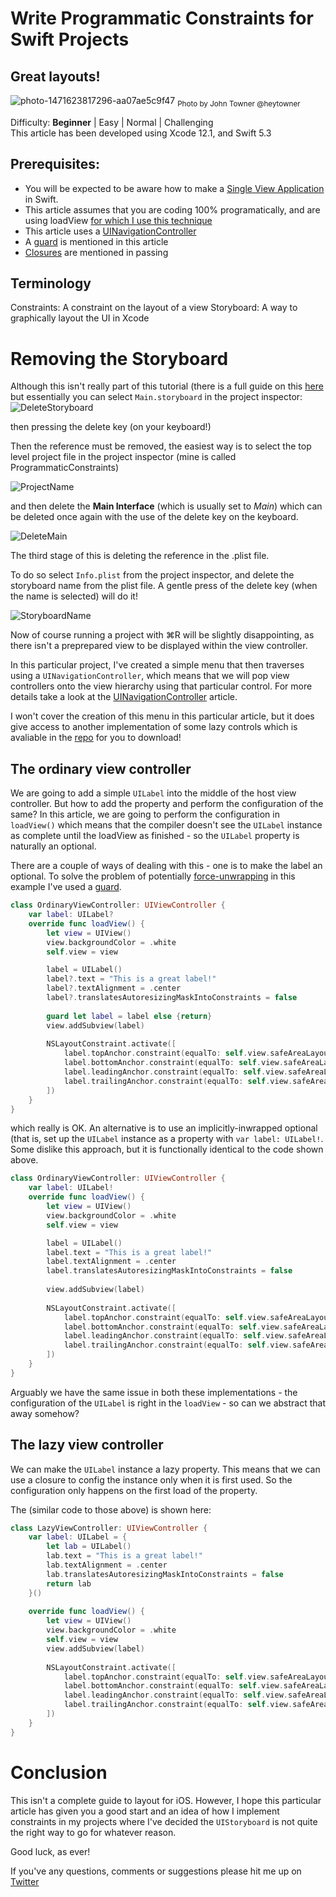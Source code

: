 # Write Programmatic Constraints for Swift Projects
## Great layouts!

![photo-1471623817296-aa07ae5c9f47](Images/photo-1471623817296-aa07ae5c9f47.jpeg)
<sub>Photo by John Towner @heytowner</sub>

Difficulty: **Beginner** | Easy | Normal | Challenging<br/>
This article has been developed using Xcode 12.1, and Swift 5.3

## Prerequisites:
* You will be expected to be aware how to make a [Single View Application](https://medium.com/swlh/your-first-ios-application-using-xcode-9983cf6efb71) in Swift.
* This article assumes that you are coding 100% programatically, and are using loadView [for which I use this technique](https://medium.com/@stevenpcurtis.sc/write-clean-code-by-overriding-loadview-ac4f172163d0)
* This article uses a [UINavigationController](https://stevenpcurtis.medium.com/the-uinavigationcontroller-and-uinavigationbar-in-swift-4d9c6c96d946)
* A [guard](https://medium.com/@stevenpcurtis.sc/precondition-assert-fatal-error-or-guard-in-your-swift-code-5f9297658be0) is mentioned in this article
* [Closures](https://medium.com/swift-coding/swift-closures-c14cb7aa2170) are mentioned in passing

## Terminology
Constraints: A constraint on the layout of a view
Storyboard: A way to graphically layout the UI in Xcode

# Removing the Storyboard
Although this isn't really part of this tutorial (there is a full guide on this [here](https://medium.com/@stevenpcurtis.sc/write-clean-code-by-overriding-loadview-ac4f172163d0) but essentially you can select `Main.storyboard` in the project inspector:
![DeleteStoryboard](Images/DeleteStoryboard.png)

then pressing the delete key (on your keyboard!)

Then the reference must be removed, the easiest way is to select the top level project file in the project inspector (mine is called ProgrammaticConstraints)

![ProjectName](Images/ProjectName.png)

and then delete the **Main Interface** (which is usually set to *Main*) which can be deleted once again with the use of the delete key on the keyboard.

![DeleteMain](Images/DeleteMain.png)

The third stage of this is deleting the reference in the .plist file.

To do so select `Info.plist` from the project inspector, and delete the storyboard name from the plist file. A gentle press of the delete key (when the name is selected) will do it!

![StoryboardName](Images/StoryboardName.png)

Now of course running a project with ⌘R will be slightly disappointing, as there isn't a preprepared view to be displayed within the view controller.

In this particular project, I've created a simple menu that then traverses using a `UINavigationController`, which means that we will pop view controllers onto the view hierarchy using that particular control. For more details take a look at the [UINavigationController]() article.

I won't cover the creation of this menu in this particular article, but it does give access to another implementation of some lazy controls which is avaliable in the [repo](https://github.com/stevencurtis/SwiftCoding/tree/master/ProgrammaticConstraints) for you to download!

## The ordinary view controller
We are going to add a simple `UILabel` into the middle of the host view controller. But how to add the property and perform the configuration of the same? In this article, we are going to perform the configuration in `loadView()` which means that the compiler doesn't see the `UILabel` instance as complete until the loadView as finished - so the `UILabel` property is naturally an optional.

There are a couple of ways of dealing with this - one is to make the label an optional. To solve the problem of potentially [force-unwrapping](https://medium.com/@stevenpcurtis.sc/avoiding-force-unwrapping-in-swift-6dae252e970e) in this example I've used a [guard](https://medium.com/@stevenpcurtis.sc/precondition-assert-fatal-error-or-guard-in-your-swift-code-5f9297658be0).

```swift
class OrdinaryViewController: UIViewController {
    var label: UILabel?
    override func loadView() {
        let view = UIView()
        view.backgroundColor = .white
        self.view = view

        label = UILabel()
        label?.text = "This is a great label!"
        label?.textAlignment = .center
        label?.translatesAutoresizingMaskIntoConstraints = false
        
        guard let label = label else {return}
        view.addSubview(label)
        
        NSLayoutConstraint.activate([
            label.topAnchor.constraint(equalTo: self.view.safeAreaLayoutGuide.topAnchor),
            label.bottomAnchor.constraint(equalTo: self.view.safeAreaLayoutGuide.bottomAnchor),
            label.leadingAnchor.constraint(equalTo: self.view.safeAreaLayoutGuide.leadingAnchor),
            label.trailingAnchor.constraint(equalTo: self.view.safeAreaLayoutGuide.trailingAnchor)
        ])
    }
}
```

which really is OK. An alternative is to use an implicitly-inwrapped optional (that is, set up the `UILabel` instance as a property with `var label: UILabel!`. Some dislike this approach, but it is functionally identical to the code shown above.

```swift
class OrdinaryViewController: UIViewController {
    var label: UILabel!
    override func loadView() {
        let view = UIView()
        view.backgroundColor = .white
        self.view = view

        label = UILabel()
        label.text = "This is a great label!"
        label.textAlignment = .center
        label.translatesAutoresizingMaskIntoConstraints = false
        
        view.addSubview(label)
        
        NSLayoutConstraint.activate([
            label.topAnchor.constraint(equalTo: self.view.safeAreaLayoutGuide.topAnchor),
            label.bottomAnchor.constraint(equalTo: self.view.safeAreaLayoutGuide.bottomAnchor),
            label.leadingAnchor.constraint(equalTo: self.view.safeAreaLayoutGuide.leadingAnchor),
            label.trailingAnchor.constraint(equalTo: self.view.safeAreaLayoutGuide.trailingAnchor)
        ])
    }
}
```

Arguably we have the same issue in both these implementations - the configuration of the `UILabel` is right in the `loadView` - so can we abstract that away somehow?

## The lazy view controller
We can make the `UILabel` instance a lazy property. This means that we can use a closure to config the instance only when it is first used. So the configuration only happens on the first load of the property.

The (similar code to those above) is shown here:

```swift
class LazyViewController: UIViewController {
    var label: UILabel = {
        let lab = UILabel()
        lab.text = "This is a great label!"
        lab.textAlignment = .center
        lab.translatesAutoresizingMaskIntoConstraints = false
        return lab
    }()
    
    override func loadView() {
        let view = UIView()
        view.backgroundColor = .white
        self.view = view        
        view.addSubview(label)
        
        NSLayoutConstraint.activate([
            label.topAnchor.constraint(equalTo: self.view.safeAreaLayoutGuide.topAnchor),
            label.bottomAnchor.constraint(equalTo: self.view.safeAreaLayoutGuide.bottomAnchor),
            label.leadingAnchor.constraint(equalTo: self.view.safeAreaLayoutGuide.leadingAnchor),
            label.trailingAnchor.constraint(equalTo: self.view.safeAreaLayoutGuide.trailingAnchor)
        ])
    }
}
```


# Conclusion
This isn't a complete guide to layout for iOS. However, I hope this particular article has given you a good start and an idea of how I implement constraints in my projects where I've decided the `UIStoryboard` is not quite the right way to go for whatever reason.

Good luck, as ever!

If you've any questions, comments or suggestions please hit me up on [Twitter](https://twitter.com/stevenpcurtis) 
